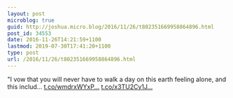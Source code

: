 ```yaml
---
layout: post
microblog: true
guid: http://joshua.micro.blog/2016/11/26/t802351669958864896.html
post_id: 34553
date: 2016-11-26T14:21:59+1100
lastmod: 2019-07-30T17:41:20+1100
type: post
url: /2016/11/26/t802351669958864896.html
---
```

"I vow that you will never have to walk a day on this earth feeling alone, and this includ… [t.co/wmdrxWYxP...](https://t.co/wmdrxWYxPa) [t.co/x3TU2Cy1J...](https://t.co/x3TU2Cy1JF)
